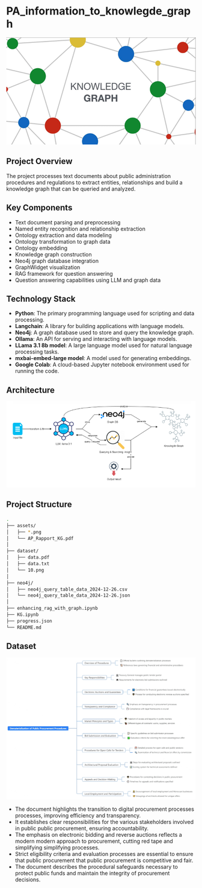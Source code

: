# PA_information_to_knowlegde_graph

![](assets/11.png)

## Project Overview

The project processes text documents about public administration procedures and regulations to extract entities, relationships and build a knowledge graph that can be queried and analyzed.

## Key Components

- Text document parsing and preprocessing
- Named entity recognition and relationship extraction
- Ontology extraction and data modeling
- Ontology transformation to graph data
- Ontology embedding
- Knowledge graph construction
- Neo4j graph database integration
- GraphWidget visualization
- RAG framework for question answering
- Question answering capabilities using LLM and graph data

## Technology Stack

- **Python**: The primary programming language used for scripting and data processing.
- **Langchain**: A library for building applications with language models.
- **Neo4j**: A graph database used to store and query the knowledge graph.
- **Ollama**: An API for serving and interacting with language models.
- **LLama 3.1 8b model**: A large language model used for natural language processing tasks.
- **mxbai-embed-large model**: A model used for generating embeddings.
- **Google Colab**: A cloud-based Jupyter notebook environment used for running the code.

## Architecture

![](assets/12.png)

## Project Structure

```bash
.
├── assets/
│   ├── *.png
│   └── AP_Rapport_KG.pdf
│
├── dataset/
│   ├── data.pdf
│   ├── data.txt
│   └── 10.png
│
├── neo4j/
│   ├── neo4j_query_table_data_2024-12-26.csv
│   └── neo4j_query_table_data_2024-12-26.json
│
├── enhancing_rag_with_graph.ipynb
├── KG.ipynb
├── progress.json
└── README.md
```

## Dataset

![](dataset/10.png)

- The document highlights the transition to digital procurement processes
  processes, improving efficiency and transparency.
- It establishes clear responsibilities for the various stakeholders involved in public
  public procurement, ensuring accountability.
- The emphasis on electronic bidding and reverse auctions reflects a modern
  modern approach to procurement, cutting red tape and simplifying
  simplifying processes.
- Strict eligibility criteria and evaluation processes are essential to ensure that public procurement
  that public procurement is competitive and fair.
- The document describes the procedural safeguards necessary to protect public funds
  and maintain the integrity of procurement decisions.
